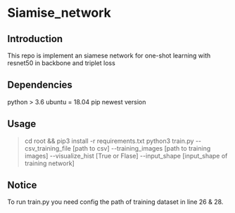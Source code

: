 # Siamise_network
## Introduction
This repo is implement an siamese network for one-shot learning with resnet50 in backbone and triplet loss
## Dependencies
python > 3.6
ubuntu = 18.04
pip newest version
## Usage
> cd root && pip3 install -r requirements.txt
> python3 train.py --csv_training_file [path to csv] --training_images [path to training images] --visualize_hist [True or Flase] --input_shape [input_shape of training network]

## Notice
To run train.py you need config the path of training dataset in line 26 & 28.

